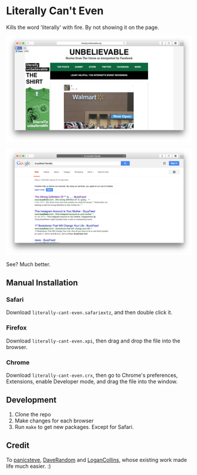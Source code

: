 # Literally Can't Even

Kills the word 'literally' with fire. By not showing it on the page.

![Unbelievable](example.png)

![Buzzfeed](example-2.png)

See? Much better.

## Manual Installation

### Safari

Download `literally-cant-even.safariextz`, and then double click it.

### Firefox

Download `literally-cant-even.xpi`, then drag and drop the file into the browser.

### Chrome

Download `literally-cant-even.crx`, then go to Chrome's preferences, Extensions, enable Developer mode, and drag the file into the window.

## Development

1. Clone the repo
2. Make changes for each browser
3. Run `make` to get new packages. Except for Safari.

## Credit

To [panicsteve](https://github.com/panicsteve/cloud-to-butt), [DaveRandom](https://github.com/DaveRandom/cloud-to-butt-mozilla) and [LoganCollins](https://github.com/logancollins/cloud-to-butt-safari), whose existing work made life much easier. :) 
